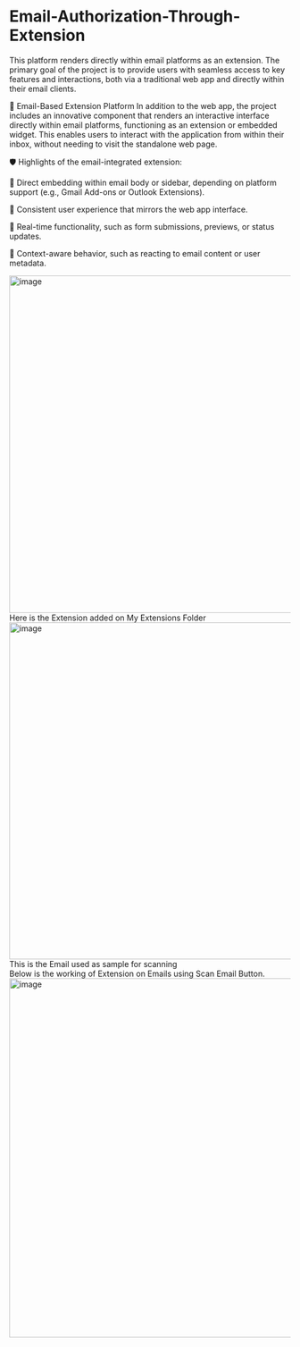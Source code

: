 # Email-Authorization-Through-Extension
This platform renders directly within email platforms as an extension. The primary goal of the project is to provide users with seamless access to key features and interactions, both via a traditional web app and directly within their email clients.

📨 Email-Based Extension Platform
In addition to the web app, the project includes an innovative component that renders an interactive interface directly within email platforms, functioning as an extension or embedded widget. This enables users to interact with the application from within their inbox, without needing to visit the standalone web page.

🛡️ Highlights of the email-integrated extension:

💎 Direct embedding within email body or sidebar, depending on platform support (e.g., Gmail Add-ons or Outlook Extensions).

💎 Consistent user experience that mirrors the web app interface.

💎 Real-time functionality, such as form submissions, previews, or status updates.

💎 Context-aware behavior, such as reacting to email content or user metadata.

<img width="1366" height="604" alt="image" src="https://github.com/user-attachments/assets/0412cccf-e5b4-4c38-bc23-74d1ea19c5e3" />
<figcaption>Here is the Extension added on My Extensions Folder </figcaption>

<img width="1362" height="603" alt="image" src="https://github.com/user-attachments/assets/51b6abf8-241d-44c5-8f0e-2f8b9d6414be" />
<figcaption>This is the Email used as sample for scanning</figcaption>


<figcaption>Below is the working of Extension on Emails using Scan Email Button. </figcaption>
<img width="1364" height="643" alt="image" src="https://github.com/user-attachments/assets/d49bcfa9-8bc3-4ad0-8860-36643d214bdf" />

